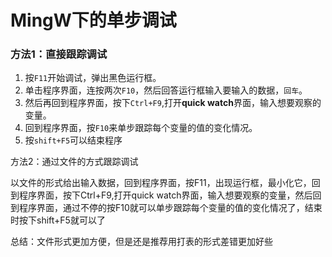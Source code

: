 # MingW下的单步调试
### 方法1：直接跟踪调试

1. 按`F11`开始调试，弹出黑色运行框。
2. 单击程序界面，连按两次`F10`，然后回答运行框输入要输入的数据，`回车`。
3. 然后再回到程序界面，按下`Ctrl+F9`,打开**quick watch**界面，输入想要观察的变量。
4. 回到程序界面，按`F10`来单步跟踪每个变量的值的变化情况。
5. 按`shift+F5`可以结束程序


方法2：通过文件的方式跟踪调试

以文件的形式给出输入数据，回到程序界面，按F11，出现运行框，最小化它，回到程序界面，按下Ctrl+F9,打开quick watch界面，输入想要观察的变量，然后回到程序界面，通过不停的按F10就可以单步跟踪每个变量的值的变化情况了，结束时按下shift+F5就可以了

总结：文件形式更加方便，但是还是推荐用打表的形式差错更加好些